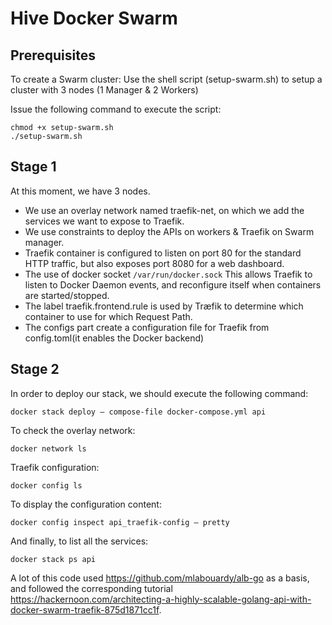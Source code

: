 # Hive Docker Swarm
## Prerequisites
To create a Swarm cluster: 
Use the shell script (setup-swarm.sh) to setup a cluster with 3 nodes (1 Manager & 2 Workers)

Issue the following command to execute the script:
```
chmod +x setup-swarm.sh
./setup-swarm.sh
```

## Stage 1
At this moment, we have 3 nodes. 

* We use an overlay network named traefik-net, on which we add the services we want to expose to Traefik.
* We use constraints to deploy the APIs on workers & Traefik on Swarm manager.
* Traefik container is configured to listen on port 80 for the standard HTTP traffic, but also exposes port 8080 for a web dashboard.
* The use of docker socket ```/var/run/docker.sock``` This allows Traefik to listen to Docker Daemon events, and reconfigure itself when containers are started/stopped.
* The label traefik.frontend.rule is used by Træfik to determine which container to use for which Request Path.
* The configs part create a configuration file for Traefik from config.toml(it enables the Docker backend)

## Stage 2

In order to deploy our stack, we should execute the following command:
```
docker stack deploy — compose-file docker-compose.yml api
```

To check the overlay network:
```
docker network ls
```

Traefik configuration:
```
docker config ls
```

To display the configuration content:
```
docker config inspect api_traefik-config — pretty
```

And finally, to list all the services:
```
docker stack ps api
```

A lot of this code used https://github.com/mlabouardy/alb-go as a basis, and followed the corresponding tutorial https://hackernoon.com/architecting-a-highly-scalable-golang-api-with-docker-swarm-traefik-875d1871cc1f.
